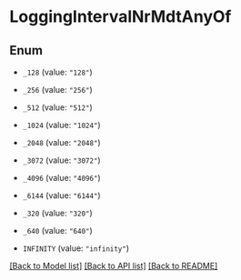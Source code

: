 # LoggingIntervalNrMdtAnyOf

## Enum


* `_128` (value: `"128"`)

* `_256` (value: `"256"`)

* `_512` (value: `"512"`)

* `_1024` (value: `"1024"`)

* `_2048` (value: `"2048"`)

* `_3072` (value: `"3072"`)

* `_4096` (value: `"4096"`)

* `_6144` (value: `"6144"`)

* `_320` (value: `"320"`)

* `_640` (value: `"640"`)

* `INFINITY` (value: `"infinity"`)


[[Back to Model list]](../README.md#documentation-for-models) [[Back to API list]](../README.md#documentation-for-api-endpoints) [[Back to README]](../README.md)


